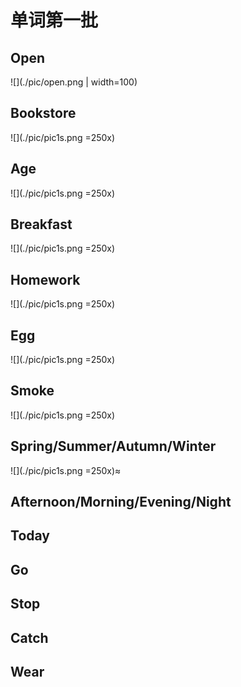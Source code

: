 # 单词第一批

## Open
![](./pic/open.png | width=100)

## Bookstore
![](./pic/pic1s.png =250x)
## Age
![](./pic/pic1s.png =250x)
## Breakfast
![](./pic/pic1s.png =250x)
## Homework
![](./pic/pic1s.png =250x)
## Egg
![](./pic/pic1s.png =250x)
## Smoke
![](./pic/pic1s.png =250x)
## Spring/Summer/Autumn/Winter
![](./pic/pic1s.png =250x)≈
## Afternoon/Morning/Evening/Night
## Today
## Go
## Stop
## Catch
## Wear